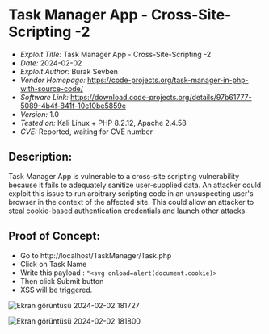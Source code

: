 # Task Manager App - Cross-Site-Scripting -2
+ *Exploit Title:* Task Manager App - Cross-Site-Scripting -2
+ *Date:* 2024-02-02
+ *Exploit Author:* Burak Sevben
+ *Vendor Homepage:* https://code-projects.org/task-manager-in-php-with-source-code/
+ *Software Link:* https://download.code-projects.org/details/97b61777-5089-4b4f-841f-10e10be5859e
+ *Version:* 1.0
+ *Tested on:* Kali Linux + PHP 8.2.12, Apache 2.4.58
+ *CVE:* Reported, waiting for CVE number

## Description:
Task Manager App is vulnerable to a cross-site scripting vulnerability because it fails to adequately sanitize user-supplied data. An attacker could exploit this issue to run arbitrary scripting code in an unsuspecting user's browser in the context of the affected site. This could allow an attacker to steal cookie-based authentication credentials and launch other attacks.

## Proof of Concept:
+ Go to http://localhost/TaskManager/Task.php
+ Click on Task Name
+ Write this payload : `"<svg onload=alert(document.cookie)>`
+ Then click Submit button
+ XSS will be triggered.

![Ekran görüntüsü 2024-02-02 181727](https://github.com/BurakSevben/CVEs/assets/117217689/d249a127-b3ca-4ba3-86c7-144a37ae44d3)

![Ekran görüntüsü 2024-02-02 181800](https://github.com/BurakSevben/CVEs/assets/117217689/ac0be527-efef-4afe-9638-8bd184189b57)
